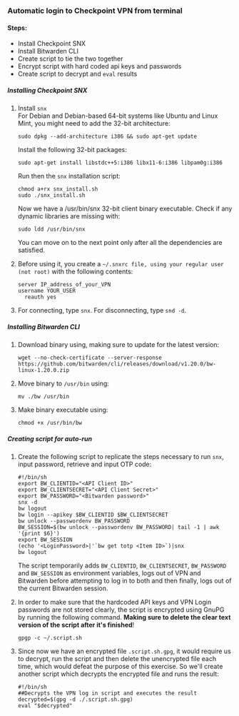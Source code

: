 ### Automatic login to Checkpoint VPN from terminal

#### Steps:
* Install Checkpoint SNX
* Install Bitwarden CLI
* Create script to tie the two together
* Encrypt script with hard coded api keys and passwords
* Create script to decrypt and `eval` results

##### Installing Checkpoint SNX

1. Install `snx`  
 For Debian and Debian-based 64-bit systems like Ubuntu and Linux Mint, you might need to add the 32-bit architecture:  
 
	 `sudo dpkg --add-architecture i386 && sudo apt-get update`  
	 
	Install the following 32-bit packages:  
	
	`sudo apt-get install libstdc++5:i386 libx11-6:i386 libpam0g:i386`

	Run then the `snx` installation script:
	```
	chmod a+rx snx_install.sh
	sudo ./snx_install.sh
	```  
	Now we have a /usr/bin/snx 32-bit client binary executable. Check if any dynamic libraries are missing with:  
	
	`sudo ldd /usr/bin/snx`  
	
	You can move on to the next point only after all the dependencies are satisfied.
	
2.  Before using it, you create a `~/.snxrc file, using your regular user (not root)` with the following contents:  
    ```
    server IP_address_of_your_VPN
    username YOUR_USER
	  reauth yes
	  ```
		    
3. For connecting, type `snx`. For disconnecting, type `snd -d`.

##### Installing Bitwarden CLI  

1. Download binary using, making sure to update for the latest version:  

	`wget --no-check-certificate --server-response https://github.com/bitwarden/cli/releases/download/v1.20.0/bw-linux-1.20.0.zip`  

2. Move binary to `/usr/bin` using:  

	`mv ./bw /usr/bin`
3. Make binary executable using:  

	`chmod +x /usr/bin/bw`
	
##### Creating script for auto-run
1. Create the following script to replicate the steps necessary to run `snx`, input password, retrieve and input OTP code:  

	```
	#!/bin/sh
	export BW_CLIENTID="<API Client ID>"
	export BW_CLIENTSECRET="<API Client Secret>"
	export BW_PASSWORD="<Bitwarden password>"
	snx -d
	bw logout
	bw login --apikey $BW_CLIENTID $BW_CLIENTSECRET
	bw unlock --passwordenv BW_PASSWORD
	BW_SESSION=$(bw unlock --passwordenv BW_PASSWORD| tail -1 | awk '{print $6}')
	export BW_SESSION
	(echo '<LoginPassword>|'`bw get totp <Item ID>`)|snx
	bw logout
	```
	
	The script temporarily adds `BW_CLIENTID`, `BW_CLIENTSECRET`, `BW_PASSWORD` and `BW_SESSION` as environment variables, logs out of VPN and Bitwarden before attempting to log in to both and then finally, logs out of the current Bitwarden session.  
	
2. In order to make sure that the hardcoded API keys and VPN Login passwords are not stored clearly, the script is encrypted using GnuPG by running the following command. **Making sure to delete the clear text version of the script after it's finished**!

	`gpgp -c ~/.script.sh`  
	
3. Since now we have an encrypted file `.script.sh.gpg`, it would require us to decrypt, run the script and then delete the unencrypted file each time, which would defeat the purpose of this exercise. So we'll create another script which decrypts the encrypted file and runs the result:
	```
	#!/bin/sh
	##Decrypts the VPN log in script and executes the result
	decrypted=$(gpg -d ./.script.sh.gpg)
	eval "$decrypted"
	```
